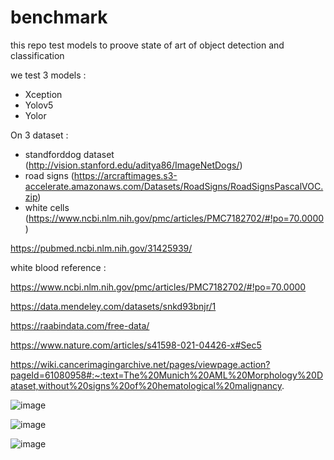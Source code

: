 # benchmark
this repo test models to proove state of art of object detection and classification

we test 3 models :

 - Xception
 - Yolov5
 - Yolor

On 3 dataset :

 - standforddog dataset (http://vision.stanford.edu/aditya86/ImageNetDogs/)
 - road signs (https://arcraftimages.s3-accelerate.amazonaws.com/Datasets/RoadSigns/RoadSignsPascalVOC.zip)
 - white cells (https://www.ncbi.nlm.nih.gov/pmc/articles/PMC7182702/#!po=70.0000)

https://pubmed.ncbi.nlm.nih.gov/31425939/

white blood reference : 

https://www.ncbi.nlm.nih.gov/pmc/articles/PMC7182702/#!po=70.0000

https://data.mendeley.com/datasets/snkd93bnjr/1

https://raabindata.com/free-data/

https://www.nature.com/articles/s41598-021-04426-x#Sec5

https://wiki.cancerimagingarchive.net/pages/viewpage.action?pageId=61080958#:~:text=The%20Munich%20AML%20Morphology%20Dataset,without%20signs%20of%20hematological%20malignancy.






![image](https://user-images.githubusercontent.com/74118071/166667483-e6e95d1f-90a2-4f2a-a6d2-3a03bde32608.png)

![image](https://user-images.githubusercontent.com/74118071/166667969-e533c13b-5fd8-46c3-a9d7-931f79e61da5.png)

![image](https://user-images.githubusercontent.com/74118071/166668259-26478b8b-7466-4559-978c-6d693204d5cc.png)

